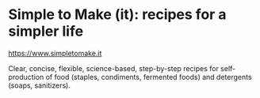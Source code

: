 # Simple to Make (it): recipes for a simpler life
https://www.simpletomake.it

Clear, concise, flexible, science-based, step-by-step recipes for self-production of food (staples, condiments, fermented foods) and detergents (soaps, sanitizers).